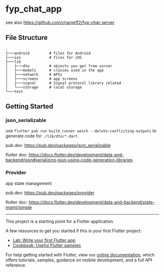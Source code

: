 # fyp_chat_app

see also https://github.com/chanjeff2/fyp-chat-server

## File Structure

    .
    ├───android         # files for Android
    ├───ios             # files for iOS
    ├───lib
    │   ├───dto         # objects you get from server
    │   ├───models      # classes used in the app
    │   ├───network     # APIs
    │   ├───screens     # app screens
    │   ├───signal      # Signal protocol library related
    │   └───storage     # local storage
    └───test

## Getting Started

### json_serializable 

use `flutter pub run build_runner watch --delete-conflicting-outputs` to generate code for `./lib/dto/*.dart`

pub.dev: https://pub.dev/packages/json_serializable

flutter doc: https://docs.flutter.dev/development/data-and-backend/json#serializing-json-using-code-generation-libraries 

### Provider

app state management

pub.dev: https://pub.dev/packages/provider

flutter doc: https://docs.flutter.dev/development/data-and-backend/state-mgmt/simple

---

This project is a starting point for a Flutter application.

A few resources to get you started if this is your first Flutter project:

- [Lab: Write your first Flutter app](https://flutter.dev/docs/get-started/codelab)
- [Cookbook: Useful Flutter samples](https://flutter.dev/docs/cookbook)

For help getting started with Flutter, view our
[online documentation](https://flutter.dev/docs), which offers tutorials,
samples, guidance on mobile development, and a full API reference.
